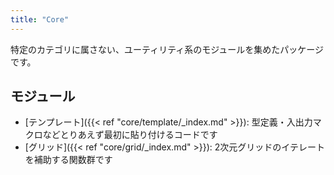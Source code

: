 ```yaml
---
title: "Core"
---
```


特定のカテゴリに属さない、ユーティリティ系のモジュールを集めたパッケージです。

## モジュール
- [テンプレート]({{< ref "core/template/_index.md" >}}): 型定義・入出力マクロなどとりあえず最初に貼り付けるコードです
- [グリッド]({{< ref "core/grid/_index.md" >}}): 2次元グリッドのイテレートを補助する関数群です
